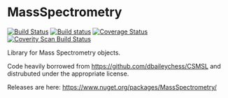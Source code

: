 # MassSpectrometry 
[![Build Status](https://travis-ci.org/stefanks/MassSpectrometry.svg?branch=master)](https://travis-ci.org/stefanks/MassSpectrometry) [![Build status](https://ci.appveyor.com/api/projects/status/6c1e8em3iqecl8of/branch/master?svg=true)](https://ci.appveyor.com/project/stefanks/massspectrometry/branch/master) [![Coverage Status](https://coveralls.io/repos/github/stefanks/MassSpectrometry/badge.svg?branch=master)](https://coveralls.io/github/stefanks/MassSpectrometry?branch=master) [![Coverity Scan Build Status](https://scan.coverity.com/projects/9230/badge.svg)](https://scan.coverity.com/projects/stefanks-massspectrometry)

Library for Mass Spectrometry objects. 

Code heavily borrowed from https://github.com/dbaileychess/CSMSL and distrubuted under the appropriate license.

Releases are here: https://www.nuget.org/packages/MassSpectrometry/
